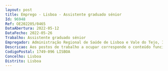 ```yaml
--- 
layout: post
title: Emprego - Lisboa - Assistente graduado sénior
Id: 96948
Ref: OE202205/0465
DataAbertura: 2022-05-12
DataFecho: 2022-05-26
Trabalho: Assistente graduado sénior
Empregador: Administração Regional de Saúde de Lisboa e Vale do Tejo, I.P.
Descricao: Aos postos de trabalho a ocupar corresponde o conteúdo funcional estabelecido no n.º 3 doartigo 7.º  A, do Decreto  Lei n.º 177 2009, de 4 de agosto, aditados pelo Decreto  Lei n.º 266  D 2012,de 31 de dezembro, conjugados com o artigo 13.º do Decreto  Lei n.º 177 2009, de 4 de agosto.
CodigoPostal: 1749-096 LISBOA
Concelho: Lisboa
Distrito: Lisboa
--- 
```


